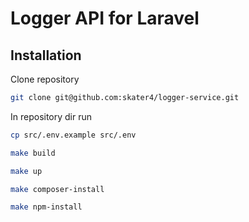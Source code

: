 # Logger API for Laravel

## Installation

Clone repository

```bash
git clone git@github.com:skater4/logger-service.git
```

In repository dir run

```bash
cp src/.env.example src/.env
```
```bash
make build
```
```bash
make up
```
```bash
make composer-install
```
```bash
make npm-install
```
